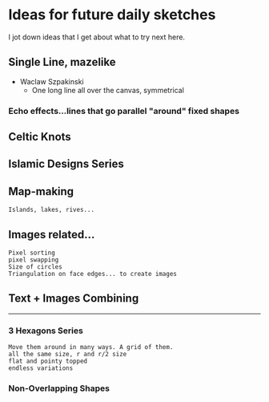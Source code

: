 

# Ideas for future daily sketches

I jot down ideas that I get about what to try next here.

## Single Line, mazelike
- Waclaw Szpakinski
  -   One long line all over the canvas, symmetrical
### Echo effects...lines that go parallel "around" fixed shapes

## Celtic Knots

## Islamic Designs Series


## Map-making
    Islands, lakes, rives...

## Images related...
    Pixel sorting
    pixel swapping
    Size of circles
    Triangulation on face edges... to create images

## Text + Images Combining
    

-----
### 3 Hexagons Series
    Move them around in many ways. A grid of them.
    all the same size, r and r/2 size
    flat and pointy topped
    endless variations
    
### Non-Overlapping Shapes
